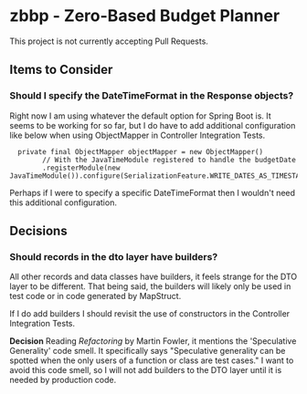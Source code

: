 # zbbp - Zero-Based Budget Planner

This project is not currently accepting Pull Requests.

## Items to Consider

### Should I specify the DateTimeFormat in the Response objects?

Right now I am using whatever the default option for Spring Boot is. It seems to be working for so far, but I do have to
add additional configuration like below when using ObjectMapper in Controller Integration Tests.

```
  private final ObjectMapper objectMapper = new ObjectMapper()
        // With the JavaTimeModule registered to handle the budgetDate
        .registerModule(new JavaTimeModule()).configure(SerializationFeature.WRITE_DATES_AS_TIMESTAMPS,false);
```

Perhaps if I were to specify a specific DateTimeFormat then I wouldn't need this additional configuration.

## Decisions

### Should records in the dto layer have builders?

All other records and data classes have builders, it feels strange for the DTO layer to be different. That being said,
the builders will likely only be used in test code or in code generated by MapStruct.

If I do add builders I should revisit the use of constructors in the Controller Integration Tests.

**Decision**
Reading *Refactoring* by Martin Fowler, it mentions the 'Speculative Generality' code smell. It specifically says
"Speculative generality can be spotted when the only users of a function or class are test cases." I want to avoid
this code smell, so I will not add builders to the DTO layer until it is needed by production code.
